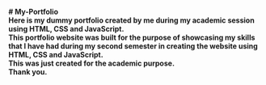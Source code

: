 <strong># My-Portfolio<strong><br>
Here is my dummy portfolio created by me during my academic session using HTML, CSS and JavaScript.
<br>This portfolio website was built for the purpose of showcasing my skills that I have had during my second semester in creating the website using HTML, CSS and JavaScript.
<br>This was just created for the academic purpose.<br>
Thank you.  
